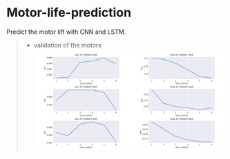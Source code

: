 # Motor-life-prediction
Predict the motor lift with CNN and LSTM.
>* validation of the motors
 ![cmd-markdown-logo](result.png)